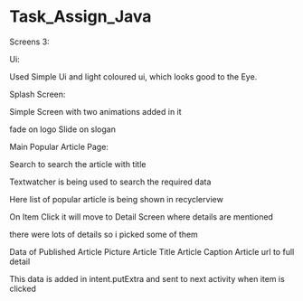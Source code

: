 # Task_Assign_Java

Screens 3:

Ui:

Used Simple Ui and light coloured ui, which looks good to the Eye.

Splash Screen:

Simple Screen with two animations added in it 

fade on logo
Slide on slogan

Main Popular Article Page:

Search to search the article with title 

Textwatcher is being used to search the required data

Here list of popular article is being shown in recyclerview

On Item Click it will move to Detail Screen where details are mentioned

there were lots of details so i picked some of them

Data of Published 
Article Picture
Article Title
Article Caption
Article url to full detail

This data is added in intent.putExtra and sent to next activity when item is clicked 

